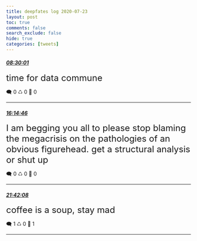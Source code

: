 ```yaml
---
title: deepfates log 2020-07-23
layout: post
toc: true
comments: false
search_exclude: false
hide: true
categories: [tweets]
---
```



#### <a href = "https://twitter.com/deepfates/status/1286307583977021443">*08:30:01*</a>

<font size="5">time for data commune</font>



🗨️ 0 ♺ 0 🤍  0   

---
    
#### <a href = "https://twitter.com/deepfates/status/1286424545843281920">*16:14:46*</a>

<font size="5">I am begging you all to please stop blaming the megacrisis on the pathologies of an obvious figurehead. get a structural analysis or shut up</font>



🗨️ 0 ♺ 0 🤍  0   

---
    
#### <a href = "https://twitter.com/deepfates/status/1286506926444965890">*21:42:08*</a>

<font size="5">coffee is a soup, stay mad</font>



🗨️ 1 ♺ 0 🤍  1   

---
    
            

